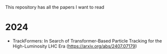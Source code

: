 This repository has all the papers I want to read 

# 2024
- TrackFormers: In Search of Transformer-Based Particle Tracking for the High-Luminosity LHC Era (https://arxiv.org/abs/2407.07179)

